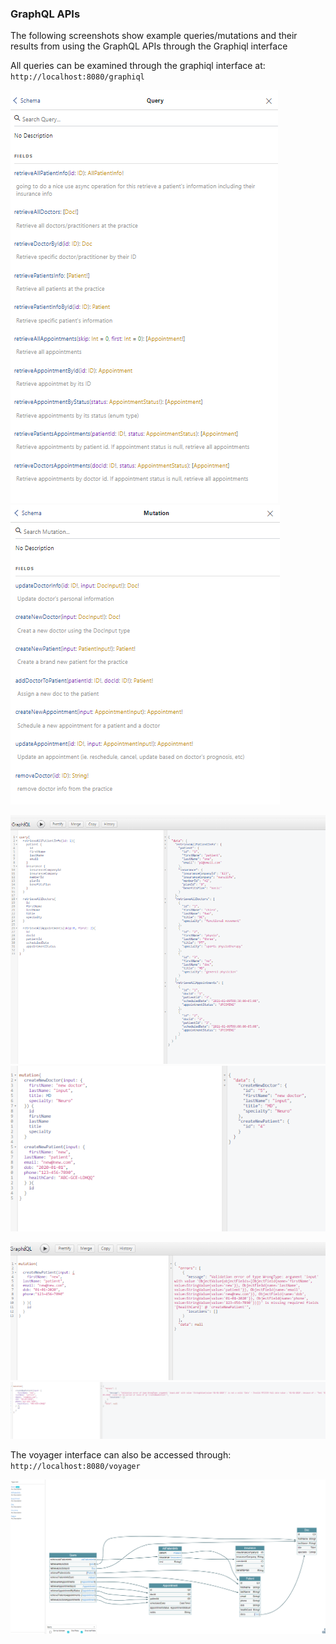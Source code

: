 ### GraphQL APIs

The following screenshots show example queries/mutations and their results from using the 
GraphQL APIs through the Graphiql interface

All queries can be examined through the graphiql interface at: `http://localhost:8080/graphiql`

![queries](../screenshots/graphiql_query.png)
![mutations](../screenshots/graphiql_mutation.png)


![example queries](../screenshots/graphiql_query_ex.png)
![example mutations](../screenshots/graphiql_mutation_ex.png)


![example mutation validation error](../screenshots/graphiql_mutation_err.png)
![example mutation validation error 2](../screenshots/graphiql_mutation_validation_err.png)



The voyager interface can also be accessed through: `http://localhost:8080/voyager`

![voyager](../screenshots/voyager_ex.png)



